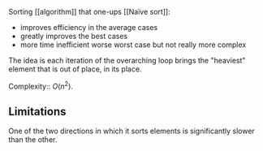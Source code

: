 Sorting [[algorithm]] that one-ups [[Naïve sort]]:
- improves efficiency in the average cases
- greatly improves the best cases
- more time inefficient worse worst case but not really more complex

The idea is each iteration of the overarching loop brings the "heaviest" element that is out of place, in its place.

Complexity:: ${ O(n^{2}) }$.

## Limitations

One of the two directions in which it sorts elements is significantly slower than the other.